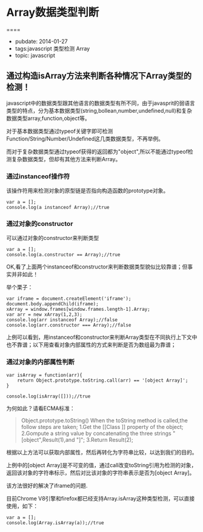 # Array数据类型判断
====

- pubdate: 2014-01-27
- tags:javascript 类型检测 Array
- topic: javascript

通过构造isArray方法来判断各种情况下Array类型的检测！
-------

javascript中的数据类型跟其他语言的数据类型有所不同，由于javasprit的弱语言类型的特点，分为基本数据类型(string,bollean,number,undefined,null)和复杂数据类型array,function,object等。

对于基本数据类型通过typeof关键字即可检测Function/String/Number/Undefined这几类数据类型，不再举例。

而对于复杂数据类型通过typeof获得的返回都为"object",所以不能通过typeof检测复杂数据类型，但却有其他方法来判断Array。

### 通过instanceof操作符

该操作符用来检测对象的原型链是否指向构造函数的prototype对象。

```
var a = [];
console.log(a instanceof Array);//true
```

### 通过对象的constructor

可以通过对象的constructor来判断类型

```
var a = [];
console.log(a.constructor == Array);//true
```

OK,看了上面两个instanceof和constructor来判断数据类型貌似比较靠谱；但事实并非如此！

举个栗子：
```
var iframe = document.createElement('iframe');
document.body.appendChild(iframe);
xArray = window.frames[window.frames.length-1].Array;
var arr = new xArray(1,2,3);
console.log(arr instanceof Array);//false
console.log(arr.constructor === Array);//false

```
上例可以看到，用instanceof和constructor来判断Array类型在不同执行上下文中也不靠谱；以下用查看对象内部属性的方式来判断是否为数组最为靠谱；

### 通过对象的内部属性判断

```
var isArray = function(arr){
    return Object.prototype.toString.call(arr) == '[object Array]';
}

console.log(isArray([]));//true
```

为何如此？请看ECMA标准：

>Object.prototype.toString() When the toString method is called,the follow steps are taken;
1.Get the [[Class ]] property of the object;
2.Gompute a string value by concatenating the three strings "[object",Result(1),and "]";
3.Return Result(2);

根据以上方法可以获取内部属性，然后再转化为字符串比较，以达到我们的目的。

上例中的[object Array]是不可变的值，通过call改变toString引用为检测的对象，返回该对象的字符串标示，然后对比该对象的字符串表示是否为[object Array]。

该方法很好的解决了iframe的问题.


目前Chrome V8引擎和firefox都已经支持Array.isArray这种类型检测，可以直接使用，如下：
```
var a = [];
console.log(Array.isArray(a));//true
```



